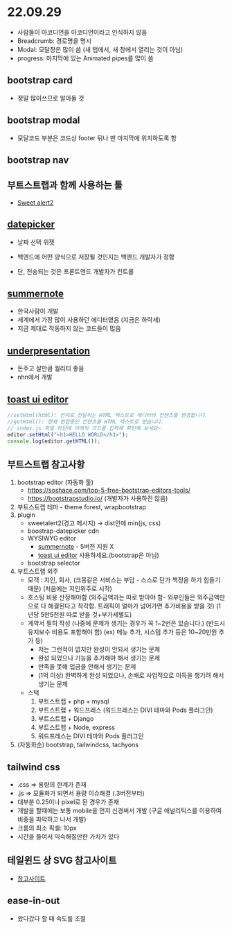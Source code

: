# 22.09.29

- 사람들이 아코디언을 아코디언이라고 인식하지 않음
- Breadcrumb: 경로명을 명시
- Modal: 모달창은 많이 씀 (새 탭에서, 새 창에서 열리는 것이 아님)
- progress: 마지막에 있는 Animated pipes를 많이 씀

## bootstrap card

- 정말 많이쓰므로 알아둘 것

## bootstrap modal

- 모달코드 부분은 코드상 footer 뒤나 맨 마지막에 위치하도록 함

## bootstrap nav

## 부트스트랩과 함께 사용하는 툴

- [Sweet alert2](https://sweetalert2.github.io/)

## [datepicker](https://jqueryui.com/datepicker/)

- 날짜 선택 위젯

- 백엔드에 어떤 양식으로 저장될 것인지는 백엔드 개발자가 정함
- 단, 전송되는 것은 프론트엔드 개발자가 컨트롤

## [summernote](https://summernote.org/)

- 한국사람이 개발
- 세계에서 가장 많이 사용하던 에디터였음 (지금은 하락세)
- 지금 제대로 작동하지 않는 코드들이 많음

## [underpresentation](https://wunderpresentation.com/create/notion/)

- 돈주고 살만큼 퀄리티 좋음
- nhn에서 개발

## [toast ui editor](http://forward.nhnent.com/hands-on-labs/toastui.editor-ext/05.html)

```js
//setHtml(html): 인자로 전달하는 HTML 텍스트로 에디터의 컨텐츠를 변경합니다.
//getHtml(): 현재 편집중인 컨텐츠를 HTML 텍스트로 받습니다.
// index.js 파일 하단에 아래의 코드를 입력해 확인해 보세요~
editor.setHtml("<h1>HELLO WORLD</h1>");
console.log(editor.getHTML());
```

## 부트스트랩 참고사항

1. bootstrap editor (자동화 툴)
   - https://soshace.com/top-5-free-bootstrap-editors-tools/
   - https://bootstrapstudio.io/ (개발자가 사용하진 않음)
2. 부트스트랩 테마 - theme forest, wrapbootstrap
3. plugin
   - sweetalert2(경고 메시지) -> dist안에 min(js, css)
   - boostrap-datepicker cdn
   - WYSIWYG editor
     - [summernote](https://summernote.org) - 5버전 지원 X
     - [toast ui editor](https://ui.toast.com/tui-editor) 사용하세요.(bootstrap은 아님)
   - bootstrap selector
4. 부트스트랩 외주
   - 모객 : 지인, 회사, (크몽같은 서비스는 부담 - 스스로 단가 책정을 하기 힘들기 때문) (처음에는 지인위주로 시작)
   - 호스팅 비용 산정해야함 (외주금액과는 따로 받아야 함- 외부인들은 외주금액만으로 다 해결된다고 착각함. 트래픽이 얼마가 넘어가면 추가비용을 받을 것) (1년당 5만5천원 따로 받을 것+부가세별도)
   - 계약서 필히 작성 (나중에 문제가 생기는 경우가 꼭 1~2번은 있습니다.) (반드시 유지보수 비용도 포함해야 함) (ex) 메뉴 추가, 시스템 추가 등은 10~20만원 추가 등)
     - 저는 그런적이 없지만 완성이 안되서 생기는 문제
     - 완성 되었으나 기능을 추가해야 해서 생기는 문제
     - 만족을 못해 입금을 안해서 생기는 문제
     - (1억 이상) 완벽하게 완성 되었으나, 손배로 사업적으로 이득을 챙기려 해서 생기는 문제
   - 스택
     1. 부트스트랩 + php + mysql
     2. 부트스트랩 + 워드프레스 (워드프레스는 DIVI 테마와 Pods 플러그인)
     3. 부트스트랩 + Django
     4. 부트스트랩 + Node, express
     5. 워드프레스는 DIVI 테마와 Pods 플러그인
5. (자동화순) bootstrap, tailwindcss, tachyons

## tailwind css

- .css => 용량의 한계가 존재
- .js => 모듈화가 되면서 용량 이슈해결 (.3버전부터)
- 대부분 0.25이나 pixel로 된 경우가 존재
- 개발을 할때에는 보통 mobile을 먼저 신경써서 개발 (구글 애널리틱스를 이용하여 비중을 파악하고 나서 개발)
- 크롬의 최소 픽셀: 10px
- 시간을 들여서 익숙해질만한 가치가 있다

## 테일윈드 상 SVG 참고사이트

- [참고사이트](https://heroicons.com/)

## ease-in-out

- 왔다갔다 할 때 속도를 조절
